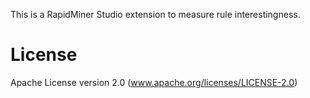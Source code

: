 This is a RapidMiner Studio extension to measure rule interestingness.
# License
Apache License version 2.0 (www.apache.org/licenses/LICENSE-2.0)
